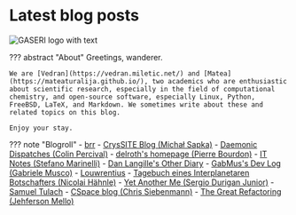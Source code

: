 # Latest blog posts

![GASERI logo with text](../../images/gaseri-logo-text.png)

??? abstract "About"
    Greetings, wanderer.

    We are [Vedran](https://vedran.miletic.net/) and [Matea](https://mateaturalija.github.io/), two academics who are enthusiastic about scientific research, especially in the field of computational chemistry, and open-source software, especially Linux, Python, FreeBSD, LaTeX, and Markdown. We sometimes write about these and related topics on this blog.

    Enjoy your stay.

??? note "Blogroll"
    - [brr](https://brr.fyi/)
    - [CrysSITE Blog (Michał Sapka)](https://crys.site/blog/)
    - [Daemonic Dispatches (Colin Percival)](https://www.daemonology.net/blog/)
    - [delroth's homepage (Pierre Bourdon)](https://delroth.net/)
    - [IT Notes (Stefano Marinelli)](https://it-notes.dragas.net/)
    - [Dan Langille's Other Diary](https://dan.langille.org/)
    - [GabMus's Dev Log (Gabriele Musco)](https://gabmus.org/)
    - [Louwrentius](https://louwrentius.com/)
    - [Tagebuch eines Interplanetaren Botschafters (Nicolai Hähnle)](https://nhaehnle.blogspot.com/)
    - [Yet Another Me (Sergio Durigan Junior)](https://blog.sergiodj.net/)
    - [Samuel Tulach](https://tulach.cc/)
    - [CSpace blog (Chris Siebenmann)](https://utcc.utoronto.ca/~cks/space/blog/)
    - [The Great Refactoring (Jehferson Mello)](https://vilelasagna.ddns.net/)
